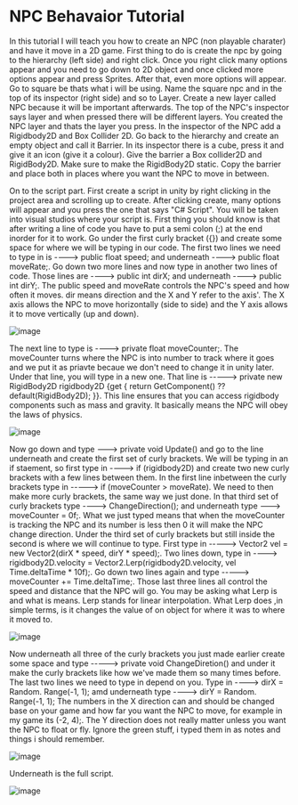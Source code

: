 # NPC Behavaior Tutorial
In this tutorial I will teach you how to create an NPC (non playable charater) and have it move in a 2D game. First thing to do is create the npc by going to the hierarchy (left side) and right click. Once you right click many options appear and you need to go down to 2D object and once clicked more options appear and press Sprites. After that, even more options will appear. Go to square be thats what i will be using. Name the square npc and in the top of its inspector (right side) and so to Layer. Create a new layer called NPC because it will be important afterwards. The top of the NPC's inspector says layer and when pressed there will be different layers. You created the NPC layer and thats the layer you press. In the inspector of the NPC add a Rigidbody2D and Box Collider 2D. Go back to the hierarchy and create an empty object and call it Barrier. In its inspector there is a cube, press it and give it an icon (give it a colour). Give the barrier a Box collider2D and RigidBody2D. Make sure to make the RigidBody2D static. Copy the barrier and place both in places where you want the NPC to move in between.

On to the script part. First create a script in unity by right clicking in the project area and scrolling up to create. After clicking create, many options will appear and you press the one that says "C# Script". 
You will be taken into visual studios where your script is. First thing you should know is that after writing a line of code you have to put a semi colon (;) at the end inorder for it to work. Go under the first curly
bracket ({}) and create some space for where we will be typing in our code. The first two lines we need to type in is ----> public float speed; and underneath ----> public float moveRate;. Go down two more lines and now
type in another two lines of code. Those lines are ----> public int dirX; and underneath ----> public int dirY;. The public speed and moveRate controls the NPC's speed and how often it moves. dir means direction and the X and Y refer to the axis'. The X axis allows the NPC to move horizontally (side to side) and the Y axis allows it to move vertically (up and down).

![image](https://github.com/user-attachments/assets/c951efdd-bf79-4a23-9d9a-2e8490548baf)

The next line to type is ----> private float moveCounter;. The moveCounter turns where the NPC is into number to track where it goes and we put it as priavte becaue we don't need to change it in unity later. Under that line,
you will type in a new one. That line is -----> private new RigidBody2D rigidbody2D {get { return GetComponent<RigidBody2D>() ?? default(RigidBody2D); }}. This line ensures that you can access rigidbody components such as mass and gravity. It basically means the NPC will obey the laws of physics. 

![image](https://github.com/user-attachments/assets/55bf155d-15cb-4bd3-be96-2bda27f4657c)

Now go down and type ---> private void Update() and go to the line underneath and create the first set of curly brackets. We will be typing in an if staement, so first type in ----> if (rigidbody2D) and create two new curly brackets with a few lines between them. In the first line inbetween the curly brackets type in -----> if (moveCounter > moveRate). We need to then make more curly brackets, the same way we just done. In that third set of curly brackets type ----> ChangeDirection(); and underneath type ---> moveCounter = 0f;. What we just typed means that when the moveCounter is tracking the NPC and its number is less then 0 it will make the NPC change direction. Under the third set of curly brackets but still inside the second is where we will continue to type. First type in -----> Vector2 vel = new Vector2(dirX * speed, dirY * speed);. Two lines down, type in ----> rigidbody2D.velocity = Vector2.Lerp(rigidbody2D.velocity, vel Time.deltaTime * 10f);. Go down two lines again and type -----> moveCounter += Time.deltaTime;. Those last three lines all control the speed and distance that the NPC will go. You may be asking what Lerp is and what is means. Lerp stands for linear interpolation. What Lerp does ,in simple terms, is it changes the value of on object for where it was to where it moved to.

![image](https://github.com/user-attachments/assets/79757de7-ed8c-4f23-90dc-e2469806fc11)

Now underneath all three of the curly brackets you just made earlier create some space and type -----> private void ChangeDiretion() and under it make the curly brackets like how we've made them so many times before.
The last two lines we need to type in depend on you. Type in ----> dirX = Random. Range(-1, 1); amd underneath  type ----> dirY = Random. Range(-1, 1); The numbers in the X direction can and should be changed base on your game and how far you want the NPC to move, for example in my game its (-2, 4);. The Y direction does not really matter unless you want the NPC to float or fly. Ignore the green stuff, i typed them in as notes and things i should remember.

![image](https://github.com/user-attachments/assets/e3e4235f-3f0e-4eac-ac63-e82923ba3cfb)

Underneath is the full script.

![image](https://github.com/user-attachments/assets/549d3734-565a-4adf-88d9-e9ed81e0dfe7)
